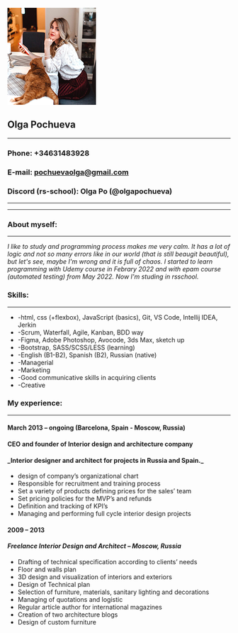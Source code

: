 ![](images/olgapochueva.jpg)

## **Olga Pochueva**
-------------
### **Phone: +34631483928**
### **E-mail: pochuevaolga@gmail.com**
### **Discord (rs-school): Olga Po (@olgapochueva)**
-------------
-------------

### **About myself:**
-------------
_I like to study and programming process makes me very calm. It has a lot of logic and not so many errors like in our world (that is still beaugit beautiful), but let's see, maybe I'm wrong and it is full of chaos. I started to learn programming with Udemy course in Febrary 2022 and with epam course (automated testing) from May 2022. Now I'm studing in rsschool._

### **Skills:**
-------------
* -html, css (+flexbox), JavaScript (basics), Git, VS Code, Intellij IDEA, Jerkin
* -Scrum, Waterfall, Agile, Kanban, BDD way
* -Figma, Adobe Photoshop, Avocode, 3ds Max, sketch up
* -Bootstrap, SASS/SCSS/LESS (learning)
* -English (B1-B2), Spanish (B2), Russian (native)
* -Managerial
* -Marketing
* -Good communicative skills in acquiring clients
* -Creative

### **My experience:**
------------------
#### **March 2013 – ongoing (Barcelona, Spain - Moscow, Russia)**
#### **CEO and founder of Interior design and architecture company**
#### **_Interior designer and architect for projects in Russia and Spain.**_
- design of company’s organizational chart
- Responsible for recruitment and training process
- Set a variety of products defining prices for the sales’ team
- Set pricing policies for the MVP’s and refunds
- Definition and tracking of KPI’s
- Managing and performing full cycle interior design projects
 

#### **2009 – 2013**
#### **_Freelance Interior Design and Architect – Moscow, Russia_**
- Drafting of technical specification according to clients’ needs
- Floor and walls plan
- 3D design and visualization of interiors and exteriors
- Design of Technical plan
- Selection of furniture, materials, sanitary lighting and decorations
- Managing of quotations and logistic
- Regular article author for international magazines
- Creation of two architecture blogs
- Design of custom furniture
